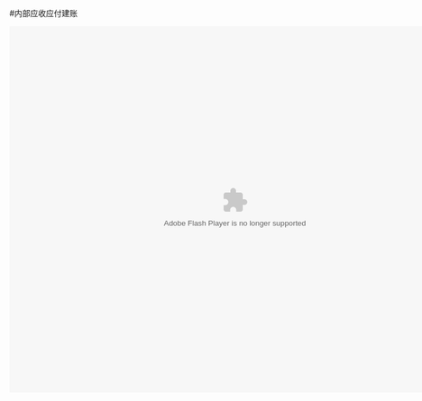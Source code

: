 #内部应收应付建账

<embed src="http://resource.3cwdb.com/kailong-donghua/%BD%A8%D5%CA-%C4%DA%B2%BF%D3%A6%CA%D5%D3%A6%B8%B6.swf" width="800" height="650"  pluginspage="http://www.macromedia.com/go/getflashplayer" 
type="application/x-shockwave-flash" ></embed>

